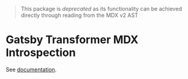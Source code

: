 > This package is _deprecated_ as its functionality can be achieved directly through reading from the MDX v2 AST

# Gatsby Transformer MDX Introspection

See [documentation](https://commercetools-docs-kit.vercel.app/documentation/configuration/plugins#gatsby-transformer-mdx-introspection).
